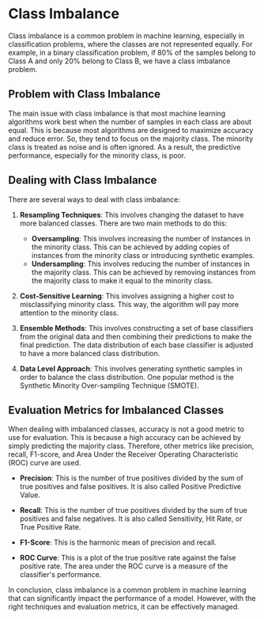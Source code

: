 # Class Imbalance

Class imbalance is a common problem in machine learning, especially in classification problems, where the classes are not represented equally. For example, in a binary classification problem, if 80% of the samples belong to Class A and only 20% belong to Class B, we have a class imbalance problem. 

## Problem with Class Imbalance

The main issue with class imbalance is that most machine learning algorithms work best when the number of samples in each class are about equal. This is because most algorithms are designed to maximize accuracy and reduce error. So, they tend to focus on the majority class. The minority class is treated as noise and is often ignored. As a result, the predictive performance, especially for the minority class, is poor.

## Dealing with Class Imbalance

There are several ways to deal with class imbalance:

1. **Resampling Techniques**: This involves changing the dataset to have more balanced classes. There are two main methods to do this:
   - **Oversampling**: This involves increasing the number of instances in the minority class. This can be achieved by adding copies of instances from the minority class or introducing synthetic examples.
   - **Undersampling**: This involves reducing the number of instances in the majority class. This can be achieved by removing instances from the majority class to make it equal to the minority class.

2. **Cost-Sensitive Learning**: This involves assigning a higher cost to misclassifying minority class. This way, the algorithm will pay more attention to the minority class.

3. **Ensemble Methods**: This involves constructing a set of base classifiers from the original data and then combining their predictions to make the final prediction. The data distribution of each base classifier is adjusted to have a more balanced class distribution.

4. **Data Level Approach**: This involves generating synthetic samples in order to balance the class distribution. One popular method is the Synthetic Minority Over-sampling Technique (SMOTE).

## Evaluation Metrics for Imbalanced Classes

When dealing with imbalanced classes, accuracy is not a good metric to use for evaluation. This is because a high accuracy can be achieved by simply predicting the majority class. Therefore, other metrics like precision, recall, F1-score, and Area Under the Receiver Operating Characteristic (ROC) curve are used.

- **Precision**: This is the number of true positives divided by the sum of true positives and false positives. It is also called Positive Predictive Value.

- **Recall**: This is the number of true positives divided by the sum of true positives and false negatives. It is also called Sensitivity, Hit Rate, or True Positive Rate.

- **F1-Score**: This is the harmonic mean of precision and recall.

- **ROC Curve**: This is a plot of the true positive rate against the false positive rate. The area under the ROC curve is a measure of the classifier's performance.

In conclusion, class imbalance is a common problem in machine learning that can significantly impact the performance of a model. However, with the right techniques and evaluation metrics, it can be effectively managed.
